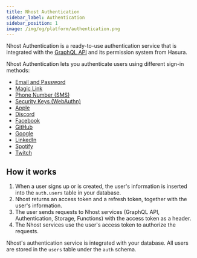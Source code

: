 ```yaml
---
title: Nhost Authentication
sidebar_label: Authentication
sidebar_position: 1
image: /img/og/platform/authentication.png
---
```


Nhost Authentication is a ready-to-use authentication service that is integrated with the [GraphQL API](/platform/graphql) and its permission system from Hasura.

Nhost Authentication lets you authenticate users using different sign-in methods:

- [Email and Password](/platform/authentication/sign-in-with-email-and-password)
- [Magic Link](/platform/authentication/sign-in-with-magic-link)
- [Phone Number (SMS)](/platform/authentication/sign-in-with-phone-number-sms)
- [Security Keys (WebAuthn)](/platform/authentication/sign-in-with-phone-number-sms)
- [Apple](/platform/authentication/sign-in-with-apple)
- [Discord](/platform/authentication/sign-in-with-discord)
- [Facebook](/platform/authentication/sign-in-with-facebook)
- [GitHub](/platform/authentication/sign-in-with-github)
- [Google](/platform/authentication/sign-in-with-google)
- [LinkedIn](/platform/authentication/sign-in-with-linkedin)
- [Spotify](/platform/authentication/sign-in-with-spotify)
- [Twitch](/platform/authentication/sign-in-with-twitch)

## How it works

1. When a user signs up or is created, the user's information is inserted into the `auth.users` table in your database.
2. Nhost returns an access token and a refresh token, together with the user's information.
3. The user sends requests to Nhost services (GraphQL API, Authentication, Storage, Functions) with the access token as a header.
4. The Nhost services use the user's access token to authorize the requests.

Nhost's authentication service is integrated with your database. All users are stored in the `users` table under the `auth` schema.
